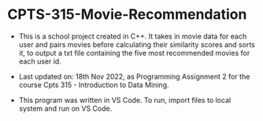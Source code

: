 # CPTS-315-Movie-Recommendation

* This is a school project created in C++. It takes in movie data for each user and pairs movies before calculating their similarity scores and sorts it, to output a txt file containing the five most recommended movies for each user id.

* Last updated on: 18th Nov 2022, as Programming Assignment 2 for the course Cpts 315 - Introduction to Data Mining.

* This program was written in VS Code. To run, import files to local system and run on VS Code.
